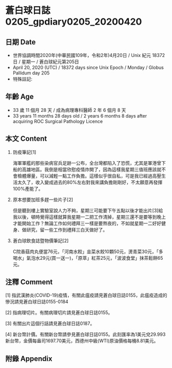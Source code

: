 [_metadata_:encoding]: - "utf-8"
[_metadata_:fileformat]: - "markdown"
[_metadata_:MIME_type]: - "text/plain"
[_metadata_:markdown_version]: - "commonmark version 0.29"
[_metadata_:markdown_spec]: - "https://spec.commonmark.org/0.29/"

# 蒼白球日誌0205_gpdiary0205_20200420 #

## 日期 Date ##

* 世界協調時間2020年(中華民國109年，令和2年)4月20日 / Unix 紀元 18372 日 / 星期一 / 蒼白球紀元第205日
* April 20, 2020 (UTC) / 18372 days since Unix Epoch / Monday / Globus Pallidum day 205
* 特殊註記:

## 年齡 Age ##

* 33 歲 11 個月 28 天 / 成為病理專科醫師 2 年 6 個月 8 天
* 33 years 11 months 28 days old / 2 years 6 months 8 days after acquiring ROC Surgical Pathology Licence

## 本文 Content ##

1. 防疫筆記[1]

    海軍軍艦的那些染病官兵足跡一公布，全台灣都陷入了恐慌，尤其是軍港曾下船的高雄地區。我倒是相當欣慰疫情炸開了，因為這樣我星期三值班應該就不會檢體爆量，可以減輕一點工作負擔。這樣似乎很自私，可是我已經過高壓生活太久了，收入變成過去的80%左右對我來講負擔剛剛好，不太願意再發揮100%產能了。

2. 原本想要加班多趕一些片子[2]

    但是聽到樓上實驗室說人力不夠，星期三可能要下午五點以後才能出片[3]給我以後，頓時覺得這樣就算我星期一二把工作清掉，星期三還不是要等到晚上才能開始工作？無論工作如何禮拜三一樣是要熬夜的，不如就星期一二好好健身、做研究，留一些工作到禮拜三白天做好了。

3. 蒼白球飲食誌暨物價筆記[2]

    C院香菇肉丸便當76元，「河南水餃」韭菜水餃10顆50元，燙青菜30元，「多喝水」氣泡水29元(買一送一)，「原萃」紅茶25元，「波波食堂」抹茶鬆餅65元。

## 注釋 Comment ##

[1] 指武漢肺炎(COVID-19)疫情，有關此瘟疫請見蒼白球日誌0155，此瘟疫造成的慘況請見蒼白球日誌0155-0184

[2] 指病理切片。有關病理切片請見蒼白球日誌0155。

[3] 有關出片這個行話請見蒼白球日誌0187。

[4] 新台幣計價。有關新台幣請參見蒼白球日誌0155。此刻匯率為1美元兌29.993新台幣，金價每盎司1697.70美元，西德州中級(WTI)原油價格每桶8.81美元。



## 附錄 Appendix ##

